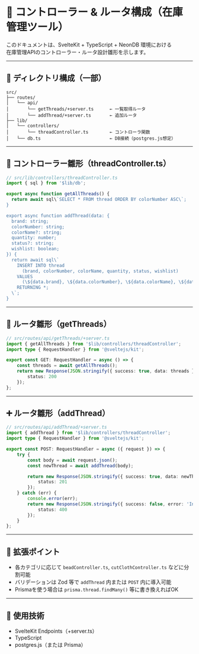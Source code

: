 # 🧩 コントローラー & ルータ構成（在庫管理ツール）

このドキュメントは、SvelteKit + TypeScript + NeonDB 環境における  
在庫管理APIのコントローラー・ルータ設計雛形を示します。

---

## 📁 ディレクトリ構成（一部）

```
src/
├── routes/
│   └── api/
│       └── getThreads/+server.ts      ← 一覧取得ルータ
│       └── addThread/+server.ts       ← 追加ルータ
├── lib/
│   └── controllers/
│       └── threadController.ts        ← コントローラ関数
│   └── db.ts                          ← DB接続（postgres.js想定）
```

---

## 📘 コントローラー雛形（threadController.ts）

```ts
// src/lib/controllers/threadController.ts
import { sql } from '$lib/db';

export async function getAllThreads() {
  return await sql\`SELECT * FROM thread ORDER BY colorNumber ASC\`;
}

export async function addThread(data: {
  brand: string;
  colorNumber: string;
  colorName?: string;
  quantity: number;
  status?: string;
  wishlist: boolean;
}) {
  return await sql\`
    INSERT INTO thread
      (brand, colorNumber, colorName, quantity, status, wishlist)
    VALUES
      (\${data.brand}, \${data.colorNumber}, \${data.colorName}, \${data.quantity}, \${data.status}, \${data.wishlist})
    RETURNING *;
  \`;
}
```

---

## 🔁 ルータ雛形（getThreads）

```ts
// src/routes/api/getThreads/+server.ts
import { getAllThreads } from '$lib/controllers/threadController';
import type { RequestHandler } from '@sveltejs/kit';

export const GET: RequestHandler = async () => {
	const threads = await getAllThreads();
	return new Response(JSON.stringify({ success: true, data: threads }), {
		status: 200
	});
};
```

---

## ➕ ルータ雛形（addThread）

```ts
// src/routes/api/addThread/+server.ts
import { addThread } from '$lib/controllers/threadController';
import type { RequestHandler } from '@sveltejs/kit';

export const POST: RequestHandler = async ({ request }) => {
	try {
		const body = await request.json();
		const newThread = await addThread(body);

		return new Response(JSON.stringify({ success: true, data: newThread }), {
			status: 201
		});
	} catch (err) {
		console.error(err);
		return new Response(JSON.stringify({ success: false, error: 'Invalid input' }), {
			status: 400
		});
	}
};
```

---

## 🧱 拡張ポイント

- 各カテゴリに応じて `beadController.ts`, `cutClothController.ts` などに分割可能
- バリデーションは Zod 等で `addThread` 内または `POST` 内に導入可能
- Prismaを使う場合は `prisma.thread.findMany()` 等に書き換えればOK

---

## 🧪 使用技術

- SvelteKit Endpoints（+server.ts）
- TypeScript
- postgres.js（または Prisma）
